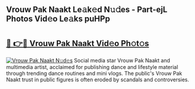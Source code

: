## Vrouw Pak Naakt Le𝚊k𝚎d N𝚞𝚍es - Part-ejL Photos Vid𝚎o Le𝚊ks puHPp

# <h2><a href="http://fb7eosu.evod.top/?m=Vrouw+Pak+Naakt">🔗 👉🔴 Vrouw Pak Naakt Vid𝚎o Ph𝚘t𝚘s</a></h2>

[![Vrouw Pak Naakt N𝚞d𝚎s](https://i.imgur.com/8V9OHl7.gif)](http://fb7eosu.evod.top/?m=Vrouw+Pak+Naakt)
Social media star Vrouw Pak Naakt and multimedia artist, acclaimed for publishing dance and lifestyle material through trending dance routines and mini vlogs. The public's Vrouw Pak Naakt trust in public figures is often eroded by scandals and controversies. 
